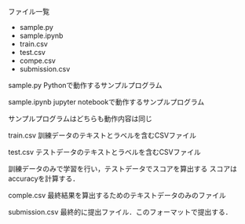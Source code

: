 ファイル一覧
 - sample.py
 - sample.ipynb
 - train.csv
 - test.csv
 - compe.csv
 - submission.csv

sample.py
Pythonで動作するサンプルプログラム

sample.ipynb
jupyter notebookで動作するサンプルプログラム

サンプルプログラムはどちらも動作内容は同じ


train.csv
訓練データのテキストとラベルを含むCSVファイル

test.csv
テストデータのテキストとラベルを含むCSVファイル

訓練データのみで学習を行い，テストデータでスコアを算出する
スコアはaccuracyを計算する．

comple.csv
最終結果を算出するためのテキストデータのみのファイル

submission.csv
最終的に提出ファイル．このフォーマットで提出する．
